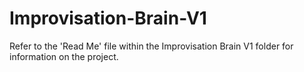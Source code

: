 # Improvisation-Brain-V1

Refer to the 'Read Me' file within the Improvisation Brain V1 folder for information on the project. 
